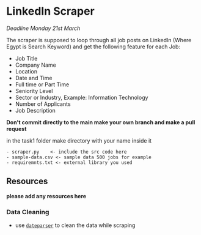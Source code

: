 # LinkedIn Scraper

*Deadline Monday 21st March*


The scraper is supposed to loop through all job posts on LinkedIn (Where Egypt is
Search Keyword) and get the following feature for each Job:

- Job Title
- Company Name
- Location
- Date and Time
- Full time or Part Time
- Seniority Level
- Sector or Industry, Example: Information Technology
- Number of Applicants
- Job Description



**Don't commit directly to the main make your own branch and make a pull request**

in the task1 folder make directory with your name inside it 
```
- scraper.py    <- include the src code here
- sample-data.csv <- sample data 500 jobs for example
- requiremnts.txt <- external library you used
```

## Resources

**please add any resources here**
### Data Cleaning
- use [`dateparser`](https://dateparser.readthedocs.io/en/latest/) to clean the data while scraping
